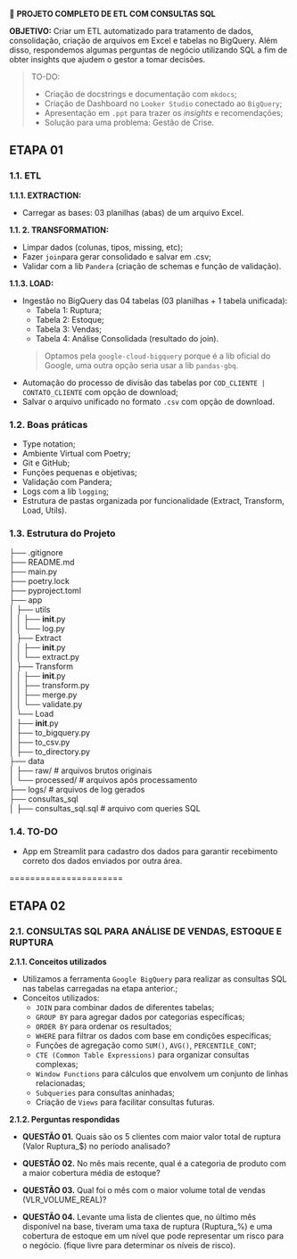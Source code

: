 🚀 **PROJETO COMPLETO DE ETL COM CONSULTAS SQL**

**OBJETIVO:** Criar um ETL automatizado para tratamento de dados, consolidação, criação de arquivos em Excel e tabelas no BigQuery. Além disso, respondemos algumas perguntas de negócio utilizando SQL a fim de obter insights que ajudem o gestor a tomar decisões.

> TO-DO: 
> - Criação de docstrings e documentação com `mkdocs`;
> - Criação de Dashboard no `Looker Studio` conectado ao `BigQuery`;
> - Apresentação em `.ppt` para trazer os *insights* e recomendações;
> - Solução para uma problema: Gestão de Crise.

## **ETAPA 01**

### **1.1. ETL**
**1.1.1. EXTRACTION:**
- Carregar as bases: $03$ planilhas (abas) de um arquivo Excel. 

**1.1. 2. TRANSFORMATION:**
- Limpar dados (colunas, tipos, missing, etc);
- Fazer `join`para gerar consolidado e salvar em .csv;
- Validar com a lib `Pandera` (criação de schemas e função de validação).

**1.1.3. LOAD:**
- Ingestão no BigQuery das $04$ tabelas ($03$ planilhas + 1 tabela unificada):
    - Tabela 1: Ruptura;
    - Tabela 2: Estoque;
    - Tabela 3: Vendas;
    - Tabela 4: Análise Consolidada (resultado do join).
    > Optamos pela `google-cloud-bigquery` porque é a lib oficial do Google, uma outra opção seria usar a lib `pandas-gbq`.
- Automação do processo de divisão das tabelas por `COD_CLIENTE | CONTATO_CLIENTE` com opção de download;
- Salvar o arquivo unificado no formato `.csv` com opção de download.

### **1.2. Boas práticas**  
- Type notation;  
- Ambiente Virtual com Poetry;  
- Git e GitHub;  
- Funções pequenas e objetivas;  
- Validação com Pandera;  
- Logs com a lib `logging`;
- Estrutura de pastas organizada por funcionalidade (Extract, Transform, Load, Utils).

### **1.3. Estrutura do Projeto**
├── .gitignore  
├── README.md  
├── main.py  
├── poetry.lock  
├── pyproject.toml  
├── app  
│    ├── utils  
│    │  ├── __init__.py  
│    │  └── log.py  
│    ├── Extract  
│    │  ├── __init__.py  
│    │  └── extract.py  
│    ├── Transform  
│    │  ├── __init__.py  
│    │  ├── transform.py  
│    │  ├── merge.py  
│    │  └── validate.py  
│    └── Load  
│        ├── __init__.py  
│        ├── to_bigquery.py  
│        ├── to_csv.py  
│        ├── to_directory.py  
├── data  
│    ├── raw/                 # arquivos brutos originais  
│    └── processed/           # arquivos após processamento  
├── logs/                     # arquivos de log gerados  
├── consultas_sql  
│     ├── consultas_sql.sql   # arquivo com queries SQL

### **1.4. TO-DO**
- App em Streamlit para cadastro dos dados para garantir recebimento correto dos dados enviados por outra área.

======================

## **ETAPA 02**

### **2.1. CONSULTAS SQL PARA ANÁLISE DE VENDAS, ESTOQUE E RUPTURA**  

**2.1.1. Conceitos utilizados**
- Utilizamos a ferramenta `Google BigQuery` para realizar as consultas SQL nas tabelas carregadas na etapa anterior.;
- Conceitos utilizados:
    - `JOIN` para combinar dados de diferentes tabelas;
    - `GROUP BY` para agregar dados por categorias específicas;
    - `ORDER BY` para ordenar os resultados;
    - `WHERE` para filtrar os dados com base em condições específicas;
    - Funções de agregação como `SUM()`, `AVG()`, `PERCENTILE_CONT`;
    - `CTE (Common Table Expressions)` para organizar consultas complexas;
    - `Window Functions` para cálculos que envolvem um conjunto de linhas relacionadas;
    - `Subqueries` para consultas aninhadas;
    - Criação de `Views` para facilitar consultas futuras.

**2.1.2. Perguntas respondidas**
- **QUESTÃO 01.** Quais são os 5 clientes com maior valor total de ruptura (Valor Ruptura_$) no período analisado?

- **QUESTÃO 02.** No mês mais recente, qual é a categoria de produto com a maior cobertura média de estoque?

- **QUESTÃO 03.** Qual foi o mês com o maior volume total de vendas (VLR_VOLUME_REAL)?

- **QUESTÃO 04.** Levante uma lista de clientes que, no último mês disponível na base, tiveram uma taxa de ruptura (Ruptura_%) e uma cobertura de estoque em um nível que pode representar um risco para o negócio. (fique livre para determinar os níveis de risco).